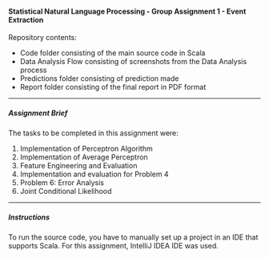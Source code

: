 #### Statistical Natural Language Processing - Group Assignment 1 - Event Extraction

Repository contents:

* Code folder consisting of the main source code in Scala
* Data Analysis Flow consisting of screenshots from the Data Analysis process
* Predictions folder consisting of prediction made
* Report folder consisting of the final report in PDF format

---

##### Assignment Brief

The tasks to be completed in this assignment were:

1. Implementation of Perceptron Algorithm
2. Implementation of Average Perceptron
3. Feature Engineering and Evaluation
4. Implementation and evaluation for Problem 4
5. Problem 6: Error Analysis
6. Joint Conditional Likelihood

---

##### Instructions

To run the source code, you have to manually set up a project in an IDE that supports Scala. For this assignment, IntelliJ IDEA IDE was used.
